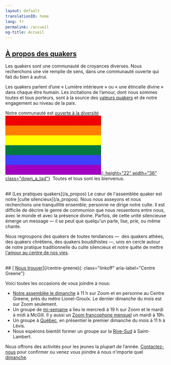 ```yaml
---
layout: default
translationID: home
lang: fr
permalink: /accueil
og-title: Accueil
---
```

## [À propos des quakers](/intro-fr)

Les quakers sont une communauté de croyances diverses. Nous recherchons une vie remplie de sens, dans une communauté ouverte qui fait du bien à autrui. 

Les quakers parlent d’une « Lumière intérieure » ou « une étincelle divine » dans chaque être humain. Les incitations de l’amour, dont nous sommes toutes et tous porteurs, sont à la source des [valeurs quakers](/témoignages) et de notre engagement au niveau de la paix.

Notre communauté est [ouverte à la diversité](/intro-fr) &nbsp;[![Drapeau arc-en-ciel](/assets/images/Rainbow-Flag.jpg){: height="22" width="36" class="down_a_tad"}](/intro-fr) &nbsp;Toutes et tous sont les bienvenus.

<br>
## [Les pratiques quakers](/a_propos)
Le cœur de l'assemblée quaker est notre [culte silencieux](/a_propos). Nous nous asseyons et nous recherchons une tranquillité ensemble; personne ne dirige notre culte. Il est difficile de décrire le genre de communion que nous ressentons entre nous, avec le monde et avec la présence divine. Parfois, de cette unité silencieuse émerge un message — il se peut que quelqu'un parle, lise, prie, ou même chante.

Nous regroupons des quakers de toutes tendances&nbsp;—&nbsp; des quakers athées, des quakers chrétiens, des quakers bouddhistes&nbsp;—,&nbsp;unis en cercle autour de notre pratique traditionnelle du culte silencieux et notre quête de mettre [l'amour au centre de nos vies](/intro-fr).

<br>
## [<i class="fas fa-map-marker-alt fa-fw color-1-dark-text"></i> <u>Nous trouver</u>](/centre-greene){: class="linkoff" aria-label="Centre Greene"}

Voici toutes les occasions de vous joindre à nous:
* [Notre assemblée le dimanche](/centre-greene) à 11 h sur Zoom et en personne au Centre Greene, près du métro Lionel-Groulx. Le dernier dimanche du mois est sur Zoom seulement.
* Un groupe de [mi-semaine](/mi-semaine) a lieu le mercredi à 19 h sur Zoom et le mardi à midi à McGill. Il y aussi un [Zoom francophone mensuel](/qu%C3%A9bec#en-zoom) un mardi à 19h.
* Un groupe à [Québec](/quebec), en présentiel le premier dimanche du mois à 11 h à Lévis.
* Nous espérons bientôt former un groupe sur la [Rive-Sud](/rive-sud) à Saint-Lambert.

Nous offrons des activités pour les jeunes la plupart de l’année. [Contactez-nous](/contact-fr) pour confirmer ou venez vous joindre à nous n'importe quel [dimanche](/centre-greene).
